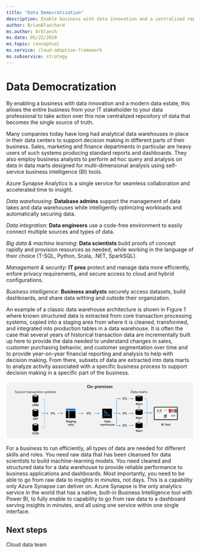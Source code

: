 ```yaml
---
title: "Data Democratization"
description: Enable business with data innovation and a centralized repository of data that becomes the single source of truth.
author: BrianBlanchard
ms.author: brblanch
ms.date: 05/22/2020
ms.topic: conceptual
ms.service: cloud-adoption-framework
ms.subservice: strategy
---
```


# Data Democratization

By enabling a business with data innovation and a modern data estate, this allows the entire business from your IT stakeholder to your data professional to take action over this now centralized repository of data that becomes the single source of truth.

Many companies today have long had analytical data warehouses in place in their data centers to support decision making in different parts of their business. Sales, marketing and finance departments in particular are heavy users of such systems producing standard reports and dashboards. They also employ business analysts to perform ad hoc query and analysis on data in data marts designed for multi-dimensional analysis using self-service business intelligence (BI) tools.  

Azure Synapse Analytics is a single service for seamless collaboration and accelerated time to insight.

*Data warehousing*: **Database admins** support the management of data lakes and data warehouses while intelligently optimizing workloads and automatically securing data.

*Data integration*: **Data engineers** use a code-free environment to easily connect multiple sources and types of data.

*Big data & machine learning*: **Data scientists** build proofs of concept rapidly and provision resources as needed, while working in the language of their choice (T-SQL, Python, Scala, .NET, SparkSQL).

*Management & security*: **IT pros** protect and manage data more efficiently, enfore privacy requirements, and secure access to cloud and hybrid configurations.

*Business intelligence*: **Business analysts** securely access datasets, build dashboards, and share data withing and outside their organization.

An example of a classic data warehouse architecture is shown in Figure 1 where known structured data is extracted from core transaction processing systems, copied into a staging area from where it is cleaned, transformed, and integrated into production tables in a data warehouse. It is often the case that several years of historical transaction data are incrementally built up here to provide the data needed to understand changes in sales, customer purchasing behavior, and customer segmentation over time and to provide year-on-year financial reporting and analysis to help with decision making. From there, subsets of data are extracted into data marts to analyze activity associated with a specific business process to support decision making in a specific part of the business.

![The classic data warehouse: the main data sources to a data warehouse have been transactional application databases](../../_images/analytics/the-classic-data-warehouse.png)

For a business to run efficiently, all types of data are needed for different skills and roles. You need raw data that has been cleansed for data scientists to build machine-learning models. You need cleaned and structured data for a data warehouse to provide reliable performance to business applications and dashboards. Most importantly, you need to be able to go from raw data to insights in minutes, not days. This is a capability only Azure Synapse can deliver on. Azure Synapse is the only analytics service in the world that has a native, built-in Business Intelligence tool with Power BI, to fully enable to capability to go from raw data to a dashboard serving insights in minutes, and all using one service within one single interface.

## Next steps

Cloud data team
